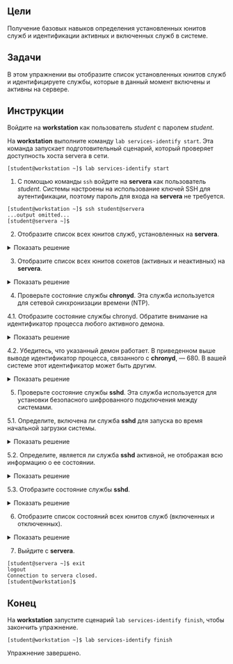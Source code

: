 ## Цели

Получение базовых навыков определения установленных юнитов служб и идентификации активных и включенных служб в системе.

## Задачи

В этом упражнении вы отобразите список установленных юнитов служб и идентифицируете службы, которые в данный момент включены и активны на сервере.

## Инструкции

Войдите на **workstation** как пользователь *student* с паролем *student*.

На **workstation** выполните команду `lab services-identify start`. Эта команда запускает подготовительный сценарий, который проверяет доступность хоста servera в сети.

```
[student@workstation ~]$ lab services-identify start
```

1.	С помощью команды `ssh` войдите на **servera** как пользователь *student*. Системы настроены на использование ключей SSH для аутентификации, поэтому пароль для входа на **servera** не требуется.

  ```
  [student@workstation ~]$ ssh student@servera
  ...output omitted...
  [student@servera ~]$ 
  ```

2.	Отобразите список всех юнитов служб, установленных на **servera**.

  <details>
  <summary>Показать решение</summary>

  ```
  [student@servera ~]$ systemctl list-units --type=service
  UNIT                 LOAD   ACTIVE SUB     DESCRIPTION
  atd.service          loaded active running Job spooling tools
  auditd.service       loaded active running Security Auditing Service
  chronyd.service      loaded active running NTP client/server
  crond.service        loaded active running Command Scheduler
  dbus.service         loaded active running D-Bus System Message Bus
  ...output omitted...
  ```

  Нажмите q, чтобы выйти из команды.
  </details>


3.	Отобразите список всех юнитов сокетов (активных и неактивных) на **servera**.

  <details>
  <summary>Показать решение</summary>

  ```
  [student@servera ~]$ systemctl list-units --type=socket --all
  UNIT                 LOAD   ACTIVE   SUB       DESCRIPTION
  dbus.socket          loaded active   running   D-Bus System Message Bus Socket 
  dm-event.socket      loaded active   listening Device-mapper event daemon FIFOs
  lvm2-lvmpolld.socket loaded active   listening LVM2 poll daemon socket
  ...output omitted...
  systemd-udevd-control.socket    loaded active   running   udev Control Socket
  systemd-udevd-kernel.socket     loaded active   running   udev Kernel Socket

  LOAD   = Reflects whether the unit definition was properly loaded.
  ACTIVE = The high-level unit activation state, i.e. generalization of SUB.
  SUB    = The low-level unit activation state, values depend on unit type.

  12 loaded units listed.
  To show all installed unit files use 'systemctl list-unit-files'.
  ```
  </details>

4.	Проверьте состояние службы **chronyd**. Эта служба используется для сетевой синхронизации времени (NTP).

  4.1.	Отобразите состояние службы chronyd. Обратите внимание на идентификатор процесса любого активного демона.

  <details>
  <summary>Показать решение</summary>

  ```
  [student@servera ~]$ systemctl status chronyd
  ● chronyd.service - NTP client/server
    Loaded: loaded (/usr/lib/systemd/system/chronyd.service; enabled; vendor preset: enabled)
    Active: active (running) since Wed 2019-02-06 12:46:57 IST; 4h 7min ago
      Docs: man:chronyd(8)
            man:chrony.conf(5)
    Process: 684 ExecStartPost=/usr/libexec/chrony-helper update-daemon (code=exited, status=0/SUCCESS)
    Process: 673 ExecStart=/usr/sbin/chronyd $OPTIONS (code=exited, status=0/SUCCESS)
    Main PID: 680 (chronyd)
      Tasks: 1 (limit: 11406)
    Memory: 1.5M
    CGroup: /system.slice/chronyd.service
            └─680 /usr/sbin/chronyd

  ... servera.lab.example.com systemd[1]: Starting NTP client/server...
  ...output omitted...
  ... servera.lab.example.com systemd[1]: Started NTP client/server.
  ... servera.lab.example.com chronyd[680]: Source 172.25.254.254 offline
  ... servera.lab.example.com chronyd[680]: Source 172.25.254.254 online
  ... servera.lab.example.com chronyd[680]: Selected source 172.25.254.254
  ```

  Нажмите q, чтобы выйти из команды.
  </details>

  4.2.	Убедитесь, что указанный демон работает. В приведенном выше выводе идентификатор процесса, связанного с **chronyd**, ― 680. В вашей системе этот идентификатор может быть другим.

  <details>
  <summary>Показать решение</summary>

  ```
  [student@servera ~]$ ps -p 680
    PID TTY          TIME CMD
    680 ?        00:00:00 chronyd
  ```
  </details>

5.	Проверьте состояние службы **sshd**. Эта служба используется для установки безопасного шифрованного подключения между системами.

  5.1.	Определите, включена ли служба **sshd** для запуска во время начальной загрузки системы.

  <details>
  <summary>Показать решение</summary>

  ```
  [student@servera ~]$ systemctl is-enabled sshd
  enabled
  ```
  </details>

  5.2.	Определите, является ли служба **sshd** активной, не отображая всю информацию о ее состоянии.

  <details>
  <summary>Показать решение</summary>

  ```
  [student@servera ~]$ systemctl is-active sshd
  active
  ```
  </details>

  5.3.	Отобразите состояние службы **sshd**.

  <details>
  <summary>Показать решение</summary>

  ```
  [student@servera ~]$ systemctl status sshd
  ● sshd.service - OpenSSH server daemon
    Loaded: loaded (/usr/lib/systemd/system/sshd.service; enabled; vendor preset: enabled)
    Active: active (running) since Wed 2019-02-06 12:46:58 IST; 4h 21min ago
      Docs: man:sshd(8)
            man:sshd_config(5)
  Main PID: 720 (sshd)
      Tasks: 1 (limit: 11406)
    Memory: 5.8M
    CGroup: /system.slice/sshd.service
    └─720 /usr/sbin/sshd -D -oCiphers=aes256-gcm@openssh.com,
    chacha20-poly1305@openssh.com,aes256-ctr,
    aes256-cbc,aes128-gcm@openssh.com,aes128-ctr,
    aes128-cbc -oMACs=hmac-sha2-256-etm@openssh.com,hmac-sha>

  ... servera.lab.example.com systemd[1]: Starting OpenSSH server daemon...
  ... servera.lab.example.com sshd[720]: Server listening on 0.0.0.0 port 22.
  ... servera.lab.example.com systemd[1]: Started OpenSSH server daemon.
  ... servera.lab.example.com sshd[720]: Server listening on :: port 22.
  ...output omitted...
  ... servera.lab.example.com sshd[1380]: pam_unix(sshd:session): session opened for user student by (uid=0)
  ```

  Нажмите q, чтобы выйти из команды.
  </details>

6.	Отобразите список состояний всех юнитов служб (включенных и отключенных).

  <details>
  <summary>Показать решение</summary>

  ```
  [student@servera ~]$ systemctl list-unit-files --type=service
  UNIT FILE                    STATE          
  arp-ethers.service           disabled       
  atd.service                  enabled        
  auditd.service               enabled        
  auth-rpcgss-module.service   static         
  autovt@.service              enabled        
  blk-availability.service     disabled       
  chrony-dnssrv@.service       static         
  chrony-wait.service          disabled       
  chronyd.service              enabled 
  ...output omitted...
  ```

  Нажмите q, чтобы выйти из команды.
  </details>

7.	Выйдите с **servera**.

  ```
  [student@servera ~]$ exit
  logout
  Connection to servera closed.
  [student@workstation]$ 
  ```

## Конец

На **workstation** запустите сценарий `lab services-identify finish`, чтобы закончить упражнение.

```
[student@workstation ~]$ lab services-identify finish
```

Упражнение завершено.
